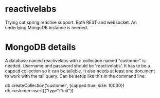 # reactivelabs
Trying out spring reactive support. Both REST and websocket. An underlying MongoDB instance is needed.

# MongoDB details
A database named reactivelabs with a collection named "customer" is needed. Username and password should be 'reactivelabs'.
It has to be a capped collection so it can be tailable. It also needs at least one document to work with the tail query.
Can be setup like this in the command line:

db.createCollection('customer', {capped:true, size: 10000})
db.customer.insert({"type":"init"})

